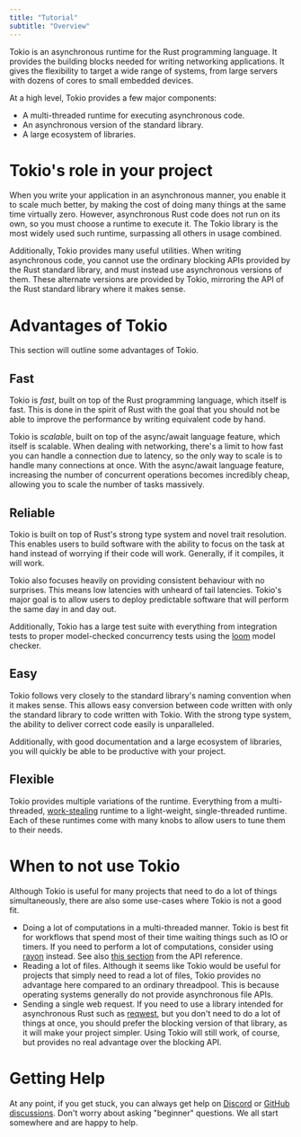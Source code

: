```yaml
---
title: "Tutorial"
subtitle: "Overview"
---
```


Tokio is an asynchronous runtime for the Rust programming language. It provides
the building blocks needed for writing networking applications. It gives the
flexibility to target a wide range of systems, from large servers with dozens of
cores to small embedded devices.

At a high level, Tokio provides a few major components:

 - A multi-threaded runtime for executing asynchronous code.
 - An asynchronous version of the standard library.
 - A large ecosystem of libraries.

# Tokio's role in your project

When you write your application in an asynchronous manner, you enable it to
scale much better, by making the cost of doing many things at the same time
virtually zero. However, asynchronous Rust code does not run on its own, so you
must choose a runtime to execute it.  The Tokio library is the most widely used
such runtime, surpassing all others in usage combined.

Additionally, Tokio provides many useful utilities. When writing asynchronous
code, you cannot use the ordinary blocking APIs provided by the Rust standard
library, and must instead use asynchronous versions of them. These alternate
versions are provided by Tokio, mirroring the API of the Rust standard library
where it makes sense.

# Advantages of Tokio

This section will outline some advantages of Tokio.

## Fast

Tokio is _fast_, built on top of the Rust programming language, which itself is
fast. This is done in the spirit of Rust with the goal that you should not be
able to improve the performance by writing equivalent code by hand.

Tokio is _scalable_, built on top of the async/await language feature, which
itself is scalable. When dealing with networking, there's a limit to how fast
you can handle a connection due to latency, so the only way to scale is to
handle many connections at once. With the async/await language feature,
increasing the number of concurrent operations becomes incredibly cheap,
allowing you to scale the number of tasks massively.

## Reliable

Tokio is built on top of Rust's strong type system and novel trait resolution.
This enables users to build software with the ability to focus on the task at
hand instead of worrying if their code will work. Generally, if it compiles, it
will work.

Tokio also focuses heavily on providing consistent behaviour with no surprises.
This means low latencies with unheard of tail latencies. Tokio's major goal is
to allow users to deploy predictable software that will perform the same day in
and day out.

Additionally, Tokio has a large test suite with everything from integration
tests to proper model-checked concurrency tests using the [loom] model checker.

[loom]: https://github.com/tokio-rs/loom

## Easy

Tokio follows very closely to the standard library's naming convention when it
makes sense. This allows easy conversion between code written with only the
standard library to code written with Tokio. With the strong type system, the
ability to deliver correct code easily is unparalleled.

Additionally, with good documentation and a large ecosystem of libraries, you
will quickly be able to be productive with your project.

## Flexible

Tokio provides multiple variations of the runtime. Everything from a
multi-threaded, [work-stealing] runtime to a light-weight, single-threaded
runtime. Each of these runtimes come with many knobs to allow users to tune them
to their needs.

[work-stealing]: https://en.wikipedia.org/wiki/Work_stealing

# When to not use Tokio

Although Tokio is useful for many projects that need to do a lot of things
simultaneously, there are also some use-cases where Tokio is not a good fit.

 - Doing a lot of computations in a multi-threaded manner. Tokio is best fit for
   workflows that spend most of their time waiting things such as IO or timers.
   If you need to perform a lot of computations, consider using [rayon] instead.
   See also [this section][cpu-bound] from the API reference.
 - Reading a lot of files. Although it seems like Tokio would be useful for
   projects that simply need to read a lot of files, Tokio provides no advantage
   here compared to an ordinary threadpool. This is because operating systems
   generally do not provide asynchronous file APIs.
 - Sending a single web request. If you need to use a library intended for
   asynchronous Rust such as [reqwest], but you don't need to do a lot of things
   at once, you should prefer the blocking version of that library, as it will
   make your project simpler. Using Tokio will still work, of course, but
   provides no real advantage over the blocking API.

[rayon]: https://docs.rs/rayon/
[reqwest]: https://docs.rs/reqwest/
[cpu-bound]: https://docs.rs/tokio/0.2/tokio/index.html#cpu-bound-tasks-and-blocking-code

# Getting Help

At any point, if you get stuck, you can always get help on [Discord] or [GitHub
discussions][disc]. Don't worry about asking "beginner" questions. We all start
somewhere and are happy to help.

[discord]: https://discord.gg/tokio
[disc]: https://github.com/tokio-rs/tokio/discussions
